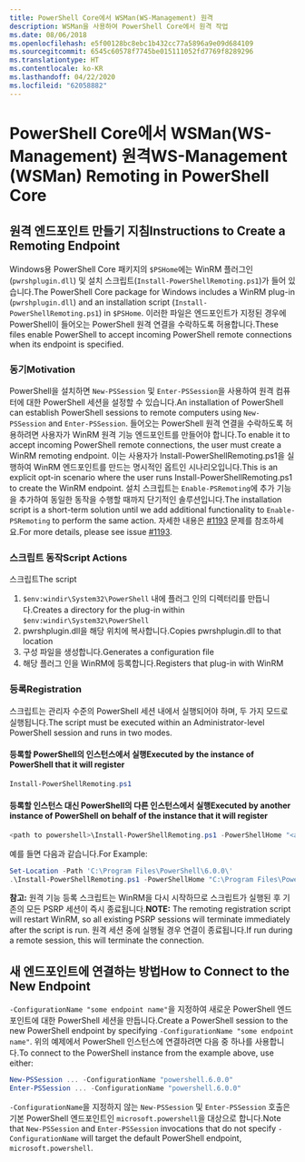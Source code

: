 ```yaml
---
title: PowerShell Core에서 WSMan(WS-Management) 원격
description: WSMan을 사용하여 PowerShell Core에서 원격 작업
ms.date: 08/06/2018
ms.openlocfilehash: e5f00128bc8ebc1b432cc77a5896a9e09d684109
ms.sourcegitcommit: 6545c60578f7745be015111052fd7769f8289296
ms.translationtype: HT
ms.contentlocale: ko-KR
ms.lasthandoff: 04/22/2020
ms.locfileid: "62058882"
---
```

# <a name="ws-management-wsman-remoting-in-powershell-core"></a><span data-ttu-id="6b21c-103">PowerShell Core에서 WSMan(WS-Management) 원격</span><span class="sxs-lookup"><span data-stu-id="6b21c-103">WS-Management (WSMan) Remoting in PowerShell Core</span></span>

## <a name="instructions-to-create-a-remoting-endpoint"></a><span data-ttu-id="6b21c-104">원격 엔드포인트 만들기 지침</span><span class="sxs-lookup"><span data-stu-id="6b21c-104">Instructions to Create a Remoting Endpoint</span></span>

<span data-ttu-id="6b21c-105">Windows용 PowerShell Core 패키지의 `$PSHome`에는 WinRM 플러그인(`pwrshplugin.dll`) 및 설치 스크립트(`Install-PowerShellRemoting.ps1`)가 들어 있습니다.</span><span class="sxs-lookup"><span data-stu-id="6b21c-105">The PowerShell Core package for Windows includes a WinRM plug-in (`pwrshplugin.dll`) and an installation script (`Install-PowerShellRemoting.ps1`) in `$PSHome`.</span></span>
<span data-ttu-id="6b21c-106">이러한 파일은 엔드포인트가 지정된 경우에 PowerShell이 들어오는 PowerShell 원격 연결을 수락하도록 허용합니다.</span><span class="sxs-lookup"><span data-stu-id="6b21c-106">These files enable PowerShell to accept incoming PowerShell remote connections when its endpoint is specified.</span></span>

### <a name="motivation"></a><span data-ttu-id="6b21c-107">동기</span><span class="sxs-lookup"><span data-stu-id="6b21c-107">Motivation</span></span>

<span data-ttu-id="6b21c-108">PowerShell을 설치하면 `New-PSSession` 및 `Enter-PSSession`을 사용하여 원격 컴퓨터에 대한 PowerShell 세션을 설정할 수 있습니다.</span><span class="sxs-lookup"><span data-stu-id="6b21c-108">An installation of PowerShell can establish PowerShell sessions to remote computers using `New-PSSession` and `Enter-PSSession`.</span></span>
<span data-ttu-id="6b21c-109">들어오는 PowerShell 원격 연결을 수락하도록 허용하려면 사용자가 WinRM 원격 기능 엔드포인트를 만들어야 합니다.</span><span class="sxs-lookup"><span data-stu-id="6b21c-109">To enable it to accept incoming PowerShell remote connections, the user must create a WinRM remoting endpoint.</span></span>
<span data-ttu-id="6b21c-110">이는 사용자가 Install-PowerShellRemoting.ps1을 실행하여 WinRM 엔드포인트를 만드는 명시적인 옵트인 시나리오입니다.</span><span class="sxs-lookup"><span data-stu-id="6b21c-110">This is an explicit opt-in scenario where the user runs Install-PowerShellRemoting.ps1 to create the WinRM endpoint.</span></span>
<span data-ttu-id="6b21c-111">설치 스크립트는 `Enable-PSRemoting`에 추가 기능을 추가하여 동일한 동작을 수행할 때까지 단기적인 솔루션입니다.</span><span class="sxs-lookup"><span data-stu-id="6b21c-111">The installation script is a short-term solution until we add additional functionality to `Enable-PSRemoting` to perform the same action.</span></span>
<span data-ttu-id="6b21c-112">자세한 내용은 [#1193](https://github.com/PowerShell/PowerShell/issues/1193) 문제를 참조하세요.</span><span class="sxs-lookup"><span data-stu-id="6b21c-112">For more details, please see issue [#1193](https://github.com/PowerShell/PowerShell/issues/1193).</span></span>

### <a name="script-actions"></a><span data-ttu-id="6b21c-113">스크립트 동작</span><span class="sxs-lookup"><span data-stu-id="6b21c-113">Script Actions</span></span>

<span data-ttu-id="6b21c-114">스크립트</span><span class="sxs-lookup"><span data-stu-id="6b21c-114">The script</span></span>

1. <span data-ttu-id="6b21c-115">`$env:windir\System32\PowerShell` 내에 플러그 인의 디렉터리를 만듭니다.</span><span class="sxs-lookup"><span data-stu-id="6b21c-115">Creates a directory for the plug-in within `$env:windir\System32\PowerShell`</span></span>
1. <span data-ttu-id="6b21c-116">pwrshplugin.dll을 해당 위치에 복사합니다.</span><span class="sxs-lookup"><span data-stu-id="6b21c-116">Copies pwrshplugin.dll to that location</span></span>
1. <span data-ttu-id="6b21c-117">구성 파일을 생성합니다.</span><span class="sxs-lookup"><span data-stu-id="6b21c-117">Generates a configuration file</span></span>
1. <span data-ttu-id="6b21c-118">해당 플러그 인을 WinRM에 등록합니다.</span><span class="sxs-lookup"><span data-stu-id="6b21c-118">Registers that plug-in with WinRM</span></span>

### <a name="registration"></a><span data-ttu-id="6b21c-119">등록</span><span class="sxs-lookup"><span data-stu-id="6b21c-119">Registration</span></span>

<span data-ttu-id="6b21c-120">스크립트는 관리자 수준의 PowerShell 세션 내에서 실행되어야 하며, 두 가지 모드로 실행됩니다.</span><span class="sxs-lookup"><span data-stu-id="6b21c-120">The script must be executed within an Administrator-level PowerShell session and runs in two modes.</span></span>

#### <a name="executed-by-the-instance-of-powershell-that-it-will-register"></a><span data-ttu-id="6b21c-121">등록할 PowerShell의 인스턴스에서 실행</span><span class="sxs-lookup"><span data-stu-id="6b21c-121">Executed by the instance of PowerShell that it will register</span></span>

```powershell
Install-PowerShellRemoting.ps1
```

#### <a name="executed-by-another-instance-of-powershell-on-behalf-of-the-instance-that-it-will-register"></a><span data-ttu-id="6b21c-122">등록할 인스턴스 대신 PowerShell의 다른 인스턴스에서 실행</span><span class="sxs-lookup"><span data-stu-id="6b21c-122">Executed by another instance of PowerShell on behalf of the instance that it will register</span></span>

```powershell
<path to powershell>\Install-PowerShellRemoting.ps1 -PowerShellHome "<absolute path to the instance's $PSHOME>"
```

<span data-ttu-id="6b21c-123">예를 들면 다음과 같습니다.</span><span class="sxs-lookup"><span data-stu-id="6b21c-123">For Example:</span></span>

```powershell
Set-Location -Path 'C:\Program Files\PowerShell\6.0.0\'
.\Install-PowerShellRemoting.ps1 -PowerShellHome "C:\Program Files\PowerShell\6.0.0\"
```

<span data-ttu-id="6b21c-124">**참고:** 원격 기능 등록 스크립트는 WinRM을 다시 시작하므로 스크립트가 실행된 후 기존의 모든 PSRP 세션이 즉시 종료됩니다.</span><span class="sxs-lookup"><span data-stu-id="6b21c-124">**NOTE:** The remoting registration script will restart WinRM, so all existing PSRP sessions will terminate immediately after the script is run.</span></span> <span data-ttu-id="6b21c-125">원격 세션 중에 실행될 경우 연결이 종료됩니다.</span><span class="sxs-lookup"><span data-stu-id="6b21c-125">If run during a remote session, this will terminate the connection.</span></span>

## <a name="how-to-connect-to-the-new-endpoint"></a><span data-ttu-id="6b21c-126">새 엔드포인트에 연결하는 방법</span><span class="sxs-lookup"><span data-stu-id="6b21c-126">How to Connect to the New Endpoint</span></span>

<span data-ttu-id="6b21c-127">`-ConfigurationName "some endpoint name"`을 지정하여 새로운 PowerShell 엔드포인트에 대한 PowerShell 세션을 만듭니다.</span><span class="sxs-lookup"><span data-stu-id="6b21c-127">Create a PowerShell session to the new PowerShell endpoint by specifying `-ConfigurationName "some endpoint name"`.</span></span> <span data-ttu-id="6b21c-128">위의 예제에서 PowerShell 인스턴스에 연결하려면 다음 중 하나를 사용합니다.</span><span class="sxs-lookup"><span data-stu-id="6b21c-128">To connect to the PowerShell instance from the example above, use either:</span></span>

```powershell
New-PSSession ... -ConfigurationName "powershell.6.0.0"
Enter-PSSession ... -ConfigurationName "powershell.6.0.0"
```

<span data-ttu-id="6b21c-129">`-ConfigurationName`을 지정하지 않는 `New-PSSession` 및 `Enter-PSSession` 호출은 기본 PowerShell 엔드포인트인 `microsoft.powershell`을 대상으로 합니다.</span><span class="sxs-lookup"><span data-stu-id="6b21c-129">Note that `New-PSSession` and `Enter-PSSession` invocations that do not specify `-ConfigurationName` will target the default PowerShell endpoint, `microsoft.powershell`.</span></span>